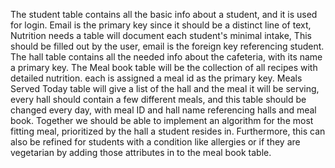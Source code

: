 The student table contains all the basic info about a student, and it is used for login. Email is the primary key since it should be a distinct line of text, Nutrition needs a table will document each student's minimal intake, This should be filled out by the user, email is the foreign key referencing student. The hall table contains all the needed info about the cafeteria, with its name a primary key. The Meal book table will be the collection of all recipes with detailed nutrition. each is assigned a meal id as the primary key. Meals Served Today table will give a list of the hall and the meal it will be serving, every hall should contain a few different meals, and this table should be changed every day, with meal ID and hall name referencing halls and meal book. Together we should be able to implement an algorithm for the most fitting meal, prioritized by the hall a student resides in. Furthermore, this can also be refined for students with a condition like allergies or if they are vegetarian by adding those attributes in to the meal book table.
